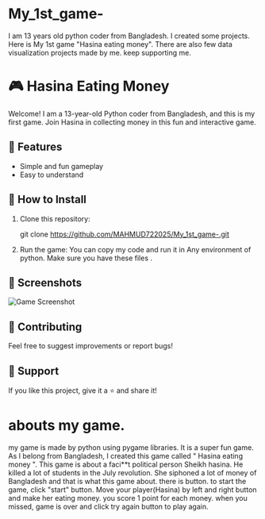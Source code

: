 # My_1st_game-
I am 13 years old python coder from Bangladesh. I created some projects. Here is My 1st game "Hasina eating money". There are also few data visualization projects made by me. keep supporting me.
# 🎮 Hasina Eating Money

Welcome! I am a 13-year-old Python coder from Bangladesh, and this is my first game. Join Hasina in collecting money in this fun and interactive game.

## 🌟 Features
- Simple and fun gameplay
- Easy to understand
  

## 🚀 How to Install
1. Clone this repository:
   
   git clone https://github.com/MAHMUD722025/My_1st_game-.git
   
2. Run the game:
   You can copy my code and run it in Any environment of python. Make sure you have these files .

## 📸 Screenshots
![Game Screenshot](link-to-screenshot.png)

## 🤝 Contributing
Feel free to suggest improvements or report bugs!

## 📢 Support
If you like this project, give it a ⭐ and share it!
# abouts my game.
my game is made by python using pygame libraries. It is a super fun game. As I belong from Bangladesh, I created this game called " Hasina eating money ". This game is about a faci**t political person Sheikh hasina. He killed a lot of students in the July revolution. She siphoned a lot of money of Bangladesh and that is what this game about. there is button. to start the game, click "start" button. Move your player(Hasina) by left and right button and make her eating money. you score 1 point for each money. when you missed, game is over and click try again button to play again.
